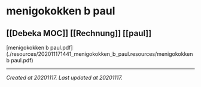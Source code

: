 # menigokokken b paul
 [[Debeka MOC]] [[Rechnung]] [[paul]] 
---



[menigokokken b paul.pdf](./resources/202011171441_menigokokken_b_paul.resources/menigokokken b paul.pdf)

---

_Created at 20201117._
_Last updated at 20201117._



